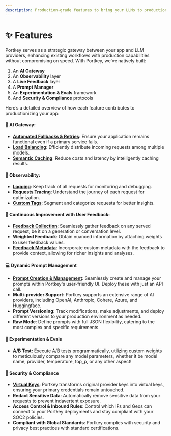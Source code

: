 ```yaml
---
description: Production-grade features to bring your LLMs to production, easily!
---
```


# ✨ Features

Portkey serves as a strategic gateway between your app and LLM providers, enhancing existing workflows with production capabilities without compromising on speed. With Portkey, we've natively built:

1. An **AI Gateway**
2. An **Observability** layer
3. A **Live Feedback** layer
4. A **Prompt Manager**
5. An **Experimentation & Evals** framework
6. And **Security & Compliance** protocols

Here’s a detailed overview of how each feature contributes to productionizing your app:

#### **🚪 AI Gateway**:

* [**Automated Fallbacks & Retries**](../portkey-features/ai-gateway/fallbacks-on-llms.md): Ensure your application remains functional even if a primary service fails.
* [**Load Balancing**](../portkey-features/ai-gateway/load-balancing.md): Efficiently distribute incoming requests among multiple models.
* [**Semantic Caching**](../portkey-features/ai-gateway/simple-and-semantic-cache.md): Reduce costs and latency by intelligently caching results.

#### **🔬 Observability**:

* [**Logging**](../portkey-features/observability/logs-and-analytics.md): Keep track of all requests for monitoring and debugging.
* [**Requests Tracing**](../portkey-features/observability/request-tracing.md): Understand the journey of each request for optimization.
* [**Custom Tags**](../portkey-features/observability/custom-metadata.md): Segment and categorize requests for better insights.

#### **📝 Continuous Improvement with User Feedback**:

* [**Feedback Collection**](../portkey-features/feedback.md): Seamlessly gather feedback on any served request, be it on a generation or conversation level.
* **Weighted Feedback**: Obtain nuanced information by attaching weights to user feedback values.
* [**Feedback Metadata**](../portkey-features/feedback.md): Incorporate custom metadata with the feedback to provide context, allowing for richer insights and analyses.

#### **💻 Dynamic Prompt Management**

* [**Prompt Creation & Management**](../portkey-features/model-management.md): Seamlessly create and manage your prompts within Portkey's user-friendly UI. Deploy these with just an API call.
* **Multi-provider Support:** Portkey supports an extensive range of AI providers, including OpenAI, Anthropic, Cohere, Azure, and Huggingface.
* **Prompt Versioning:** Track modifications, make adjustments, and deploy different versions to your production environment as needed.
* **Raw Mode**: Define prompts with full JSON flexibility, catering to the most complex and specific requirements.

#### 🧪 Experimentation & Evals

* **A/B Test:** Execute A/B tests programmatically, utilizing custom weights to meticulously compare any model parameters, whether it be model name, provider, temperature, top\_p, or any other aspect!

#### 🔐 **Security & Compliance**

* [**Virtual Keys**](../portkey-features/security-and-compliance/virtual-keys.md): Portkey transforms original provider keys into virtual keys, ensuring your primary credentials remain untouched.
* **Redact Sensitive Data**: Automatically remove sensitive data from your requests to prevent indavertent exposure.
* **Access Control & Inbound Rules**: Control which IPs and Geos can connect to your Portkey deployments and stay compliant with your SOC2 policies.
* **Compliant with Global Standards**: Portkey complies with security and privacy best practices with standard certifications.
